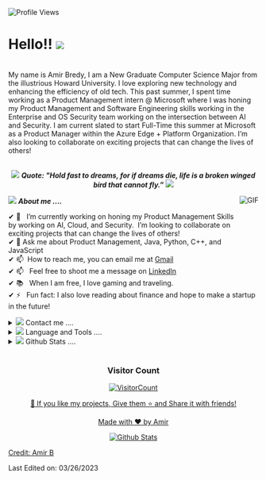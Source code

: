 ![Profile Views](https://komarev.com/ghpvc/?username=Metbcy)
 
# Hello!! <img src="https://media.giphy.com/media/hVa6t0WpoDOk7Pxb7l/giphy.gif" width="50">
<br/>
My name is Amir Bredy, I am a New Graduate Computer Science Major from the illustrious Howard University. I love exploring new technology and enhancing the efficiency of old tech. This past summer, I spent time working as a Product Management intern @ Microsoft where I was honing my Product Management and Software Engineering skills working in the Enterprise and OS Security team working on the intersection between AI and Security. I am current slated to start Full-Time this summer at Microsoft as a Product Manager within the Azure Edge + Platform Organization. I’m also looking to collaborate on exciting projects that can change the lives of others!
<br/>
<br/>
<p align="center">
<img src="https://media.giphy.com/media/gH3LO09IOiZIqePwv9/giphy.gif" width="50" /> <b><i align="center">Quote: "Hold fast to dreams, for if dreams die, life is a broken winged bird that cannot fly.”</i></b> <img src="https://media.giphy.com/media/qjqUcgIyRjsl2/giphy.gif" width="50" />
 </p>

<img align="right" alt="GIF" height="160px" src="https://media.giphy.com/media/v1.Y2lkPTc5MGI3NjExNDRjMzA4ODA5ODU5YmQ0NDg5N2JlMmU2MjcwNDMxZmU5ZjA2ZTEwYSZjdD1n/o0vwzuFwCGAFO/giphy.gif" />

<img src="https://media.giphy.com/media/iY8CRBdQXODJSCERIr/giphy.gif" width="30px">&nbsp;***About me ....***

✔  🔭 &nbsp; I’m currently working on honing my Product Management Skills by working on AI, Cloud, and Security.&nbsp; I’m looking to collaborate on exciting projects that can change the lives of others!<br>
✔  💬 Ask me about Product Management, Java, Python, C++, and JavaScript<br>
✔  📫 &nbsp;How to reach me, you can email me at [Gmail](amirbredy1@gmail.com)<br>
✔  📫 &nbsp; Feel free to shoot me a message on [LinkedIn](https://www.linkedin.com/in/amir-bredy-193094185/)<br>
✔  📚 &nbsp; When I am free, I love gaming and traveling.<br>
✔ ⚡ &nbsp; Fun fact: I also love reading about finance and hope to make a startup in the future!
<br>

<!-- contact me -->
<details>
 <summary><img src="https://media.giphy.com/media/iY8CRBdQXODJSCERIr/giphy.gif" width="30px">&nbsp;Contact me ....</summary>
<div>
  <samp>
    <h2 align="center">you can reach me by:</h2>
    <p align="center">
      <br/>
      <a href="https://www.linkedin.com/in/amir-bredy-193094185/" target="blank"><img align="center"
         src="https://img.shields.io/badge/linkedin-%231DA1F2.svg?style=for-the-badge&logo=linkedin&logoColor=white"
         alt="azzar" height="30"/></a>
      <a href="mailto:amirbredy1@gmail.com" target="blank"><img align="center"
         src="https://img.shields.io/badge/gmail-EA4335.svg?style=for-the-badge&logo=gmail&logoColor=white"
         alt="azzar" height="30"/></a>
    </p>
  <p align="center">
      <a href="https://instagram.com/mk7mir" target="blank"><img align="center"
         src="https://img.shields.io/badge/instagram-%23E4405F.svg?style=for-the-badge&logo=Instagram&logoColor=white"
         alt="azzar" height="30"/></a>
      <br>
    </p>
  </samp>
</div>
</details>

<details>
 <summary><img src="https://media.giphy.com/media/iY8CRBdQXODJSCERIr/giphy.gif" width="30px">&nbsp;Language and Tools ....</summary>
 <div>
 <samp>
<p align="center">
<img src="https://raw.githubusercontent.com/8bithemant/8bithemant/master/svg/dev/languages/js.svg" alt="js" style="vertical-align:top; margin:4px">
<img src="https://raw.githubusercontent.com/8bithemant/8bithemant/master/svg/dev/languages/python.svg" alt="python" style="vertical-align:top; margin:4px">
<img src="https://raw.githubusercontent.com/8bithemant/8bithemant/master/svg/dev/tools/visualstudio_code.svg" alt="vscode" style="vertical-align:top; margin:4px">
<img src="https://raw.githubusercontent.com/rahul-jha98/github_readme_icons/main/language_and_tools/square/java/java.svg" style="vertical-align:top; margin:4px">
<img src="https://raw.githubusercontent.com/devicons/devicon/master/icons/c/c-original.svg" alt="c" width="60" height="60"/>
</p> 
 </samp> 
 </div>
 </details>
<!-- ### 📊 Github Stats -->
<details>
<summary><img src="https://media.giphy.com/media/iY8CRBdQXODJSCERIr/giphy.gif" width="30px">&nbsp;Github Stats ....</summary>
<div>
<samp>
  <p align="center">
 <img src="https://media.giphy.com/media/W5eoZHPpUx9sapR0eu/giphy.gif" width="30px" alt="Git"/>&nbsp;<i><b>Git Activeness</b></i></p>
 
<p align="center">
 
[![Amir's GitHub stats](https://github-readme-stats.vercel.app/api?username=Metbcy&count_private=true&show_icons=true&theme=radical)](https://github.com/Metbcy)
 
[![Top Langs](https://github-readme-stats.vercel.app/api/top-langs/?username=Metbcy&layout=compact)](https://github.com/anuraghazra/github-readme-stats)
 
[![trophy](https://github-profile-trophy.vercel.app/?username=Metbcy&theme=onedark&row=1&column=7)](https://github.com/ryo-ma/github-profile-trophy)

![](https://github-readme-streak-stats.herokuapp.com/?user=Metbcy&theme=dark)
 
<!--  # Productivity Stats📈: -->
<table>
  <tr>
    <td><img src="https://github-profile-summary-cards.vercel.app/api/cards/profile-details?username=Metbcy&theme=monokai"  display=block width=100% height=auto  alt="1" ></td>
   </tr>
</table>
 </p>
 </samp>
 </div>
 </details>
 <br>
 
 <h3 align="center">Visitor Count</h3>
<a align="center" href="https://profile-counter.glitch.me/{Metbcy}/count.svg">
  
 ![VisitorCount](https://profile-counter.glitch.me/{Metbcy}/count.svg)  
  
</a>


 
 <div align="center">
  <a href="https://1999azzar.github.io/1999AZZAR/">

</div>
 
<p align="center">🤍 If you like my projects, Give them ⭐ and Share it with friends!</p>
</p>
<p align="center">Made with ❤️ by Amir</p>


<p align="center">
        <img src="https://raw.githubusercontent.com/bornmay/bornmay/Update/svg/Bottom.svg" alt="Github Stats" />
</p>

Credit: [Amir B](https://github.com/Metbcy)

Last Edited on: 03/26/2023

